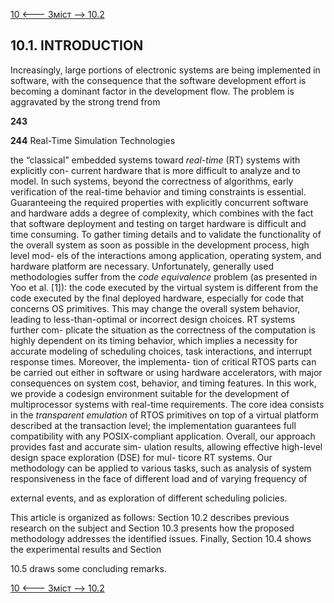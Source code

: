 [10 <--- ](10.md) [   Зміст   ](README.md) [--> 10.2](10_2.md)

## 10.1. INTRODUCTION

Increasingly, large portions of electronic systems are being implemented in software, with the consequence that the software development effort is becoming a dominant factor in the development flow. The problem is aggravated by the strong trend from

 

**243**



**244**                             Real-Time Simulation Technologies

 

the “classical” embedded systems toward *real-time* (RT) systems with explicitly con- current hardware that is more difficult to analyze and to model. In such systems, beyond the correctness of algorithms, early verification of the real-time behavior and timing constraints is essential. Guaranteeing the required properties with explicitly concurrent software and hardware adds a degree of complexity, which combines with the fact that software deployment and testing on target hardware is difficult and time consuming. To gather timing details and to validate the functionality of the overall system as soon as possible in the development process, high level mod- els of the interactions among application, operating system, and hardware platform are necessary. Unfortunately, generally used methodologies suffer from the *code equivalence* problem (as presented in Yoo et al. [1]): the code executed by the virtual system is different from the code executed by the final deployed hardware, especially for code that concerns OS primitives. This may change the overall system behavior, leading to less-than-optimal or incorrect design choices. RT systems further com- plicate the situation as the correctness of the computation is highly dependent on its timing behavior, which implies a necessity for accurate modeling of scheduling choices, task interactions, and interrupt response times. Moreover, the implementa- tion of critical RTOS parts can be carried out either in software or using hardware accelerators, with major consequences on system cost, behavior, and timing features. In this work, we provide a codesign environment suitable for the development of multiprocessor systems with real-time requirements. The core idea consists in the *transparent emulation* of RTOS primitives on top of a virtual platform described at the transaction level; the implementation guarantees full compatibility with any POSIX-compliant application. Overall, our approach provides fast and accurate sim- ulation results, allowing effective high-level design space exploration (DSE) for mul- ticore RT systems. Our methodology can be applied to various tasks, such as analysis of system responsiveness in the face of different load and of varying frequency of

external events, and as exploration of different scheduling policies.

This article is organized as follows: Section 10.2 describes previous research on the subject and Section 10.3 presents how the proposed methodology addresses the identified issues. Finally, Section 10.4 shows the experimental results and Section

10.5 draws some concluding remarks.

[10 <--- ](10.md) [   Зміст   ](README.md) [--> 10.2](10_2.md)